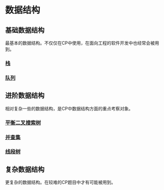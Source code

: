 # 数据结构

## 基础数据结构

最基本的数据结构。不仅仅在CP中使用，在面向工程的软件开发中也经常会被用到。

### [栈](./stack/)

### [队列](./queue/)

## 进阶数据结构

相对复杂一些的数据结构，是CP中数据结构方面的重点考察对象。

### [平衡二叉搜索树](./balanced-binary-search-tree/)

### [并查集](./disjoint-sets-union/)

### [线段树](./segment-tree/)

## 复杂数据结构

更复杂的数据结构。在较难的CP题目中才有可能被用到。
